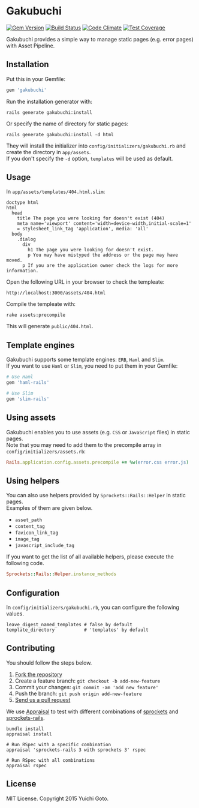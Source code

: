 # Gakubuchi

[![Gem Version](https://badge.fury.io/rb/gakubuchi.svg)](http://badge.fury.io/rb/gakubuchi)
[![Build Status](https://travis-ci.org/yasaichi/gakubuchi.svg?branch=master)](https://travis-ci.org/yasaichi/gakubuchi)
[![Code Climate](https://codeclimate.com/github/yasaichi/gakubuchi/badges/gpa.svg)](https://codeclimate.com/github/yasaichi/gakubuchi)
[![Test Coverage](https://codeclimate.com/github/yasaichi/gakubuchi/badges/coverage.svg)](https://codeclimate.com/github/yasaichi/gakubuchi/coverage)

Gakubuchi provides a simple way to manage static pages (e.g. error pages) with Asset Pipeline.

## Installation
Put this in your Gemfile:

```ruby
gem 'gakubuchi'
```

Run the installation generator with:

```shell
rails generate gakubuchi:install
```

Or specify the name of directory for static pages:

```shell
rails generate gakubuchi:install -d html
```

They will install the initializer into `config/initializers/gakubuchi.rb` and create the directory in `app/assets`.  
If you don't specify the `-d` option, `templates` will be used as default.

## Usage

In `app/assets/templates/404.html.slim`:

```slim
doctype html
html
  head
    title The page you were looking for doesn't exist (404)
    meta name='viewport' content='width=device-width,initial-scale=1'
    = stylesheet_link_tag 'application', media: 'all'
  body
    .dialog
      div
        h1 The page you were looking for doesn't exist.
        p You may have mistyped the address or the page may have moved.
      p If you are the application owner check the logs for more information.
```

Open the following URL in your browser to check the templeate:

```
http://localhost:3000/assets/404.html
```

Compile the templeate with:

```shell
rake assets:precompile
```

This will generate `public/404.html`.

## Template engines
Gakubuchi supports some template engines: `ERB`, `Haml` and `Slim`.  
If you want to use `Haml` or `Slim`, you need to put them in your Gemfile:

```ruby
# Use Haml
gem 'haml-rails'

# Use Slim
gem 'slim-rails'
```

## Using assets
Gakubuchi enables you to use assets (e.g. `CSS` or `JavaScript` files) in static pages.  
Note that you may need to add them to the precompile array in `config/initializers/assets.rb`:

```ruby
Rails.application.config.assets.precompile += %w(error.css error.js)
```

## Using helpers
You can also use helpers provided by `Sprockets::Rails::Helper` in static pages.   
Examples of them are given below.

* `asset_path`
* `content_tag`
* `favicon_link_tag`
* `image_tag`
* `javascript_include_tag`

If you want to get the list of all available helpers, please execute the following code.

```ruby
Sprockets::Rails::Helper.instance_methods
```

## Configuration
In `config/initializers/gakubuchi.rb`, you can configure the following values.

```
leave_digest_named_templates # false by default
template_directory           # 'templates' by default
```

## Contributing
You should follow the steps below.

1. [Fork the repository](https://help.github.com/articles/fork-a-repo/)
2. Create a feature branch: `git checkout -b add-new-feature`
3. Commit your changes: `git commit -am 'add new feature'`
4. Push the branch: `git push origin add-new-feature`
4. [Send us a pull request](https://help.github.com/articles/using-pull-requests/)

We use [Appraisal](https://github.com/thoughtbot/appraisal) to test with different combinations of
[sprockets](https://github.com/rails/sprockets) and [sprockets-rails](https://github.com/rails/sprockets-rails).

```shell
bundle install
appraisal install

# Run RSpec with a specific combination
appraisal 'sprockets-rails 3 with sprockets 3' rspec

# Run RSpec with all combinations
appraisal rspec
```

## License

MIT License. Copyright 2015 Yuichi Goto.
